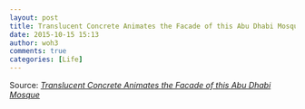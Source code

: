 ```yaml
---
layout: post
title: Translucent Concrete Animates the Facade of this Abu Dhabi Mosque
date: 2015-10-15 15:13
author: woh3
comments: true
categories: [Life]
---
```

Source: <em><a href="http://www.archdaily.com/775354/a-translucent-concrete-animates-the-facade-of-this-abu-dhabi-mosque">Translucent Concrete Animates the Facade of this Abu Dhabi Mosque</a></em>
